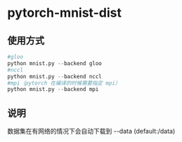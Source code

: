 # pytorch-mnist-dist

## 使用方式
```python
#gloo
python mnist.py --backend gloo
#nccl
python mnist.py --backend nccl
#mpi（pytorch 在编译的时候需要指定 mpi）
python mnist.py --backend mpi
```

## 说明
数据集在有网络的情况下会自动下载到 --data (default:/data)



